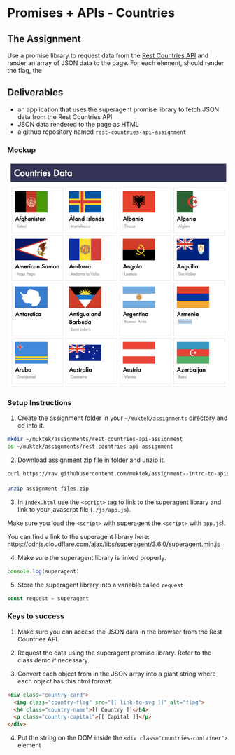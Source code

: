 # Promises + APIs - Countries

## The Assignment

Use a promise library to request data from the [Rest Countries API](https://restcountries.eu/) and render an array of JSON data to the page. For each element, should render the flag, the


## Deliverables
- an application that uses the superagent promise library to fetch JSON data from the Rest Countries API
- JSON data rendered to the page as HTML
- a github repository named `rest-countries-api-assignment`


### Mockup
![demo](./mockups/countries-demo.png)


### Setup Instructions
1. Create the assignment folder in your `~/muktek/assignments` directory and cd into it.
```sh
mkdir ~/muktek/assignments/rest-countries-api-assignment
cd ~/muktek/assignments/rest-countries-api-assignment
```

2. Download assignment zip file in folder and unzip it.
```sh
curl https://raw.githubusercontent.com/muktek/assignment--intro-to-apis-and-promises/master/assignment-files.zip > assignment-files.zip

unzip assignment-files.zip
```

3. In `index.html` use the `<script>` tag to link to the superagent library and link to your javascrpt file (`./js/app.js`).

Make sure you load the `<script>` with superagent the `<script>` with `app.js`!.

You can find a link to the superagent library here:
https://cdnjs.cloudflare.com/ajax/libs/superagent/3.6.0/superagent.min.js

4. Make sure the superagent library is linked properly.
```js
console.log(superagent)
```

5. Store the superagent library into a variable called `request`
```js
const request = superagent
```

### Keys to success

1. Make sure you can access the JSON data in the browser from the Rest Countries API.

2. Request the data using the superagent promise library. Refer to the class demo if necessary.

3. Convert each object from in the JSON array into a giant string where each object has this html format:
```html
<div class="country-card">
  <img class="country-flag" src="[[ link-to-svg ]]" alt="flag">
  <h4 class="country-name">[[ Country ]]</h4>
  <p class="country-capital">[[ Capital ]]</p>
</div>
```

4. Put the string on the DOM inside the `<div class="countries-container">` element
